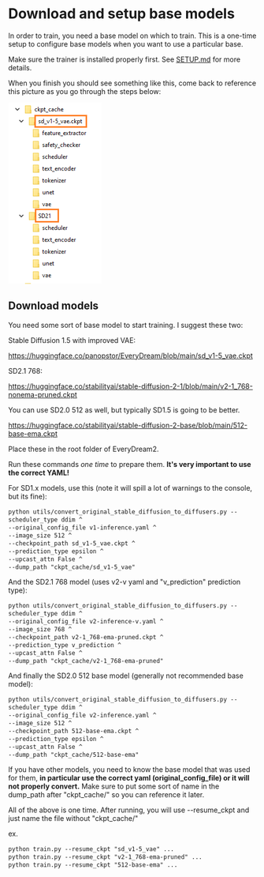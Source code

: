 # Download and setup base models

In order to train, you need a base model on which to train.  This is a one-time setup to configure base models when you want to use a particular base.

Make sure the trainer is installed properly first. See [SETUP.md](doc/SETUP.md) for more details. 

When you finish you should see something like this, come back to reference this picture as you go through the steps below:

![models](ckptcache.png)

## Download models

You need some sort of base model to start training.  I suggest these two:

Stable Diffusion 1.5 with improved VAE:

https://huggingface.co/panopstor/EveryDream/blob/main/sd_v1-5_vae.ckpt

SD2.1 768:

https://huggingface.co/stabilityai/stable-diffusion-2-1/blob/main/v2-1_768-nonema-pruned.ckpt

You can use SD2.0 512 as well, but typically SD1.5 is going to be better.

https://huggingface.co/stabilityai/stable-diffusion-2-base/blob/main/512-base-ema.ckpt

Place these in the root folder of EveryDream2.

Run these commands *one time* to prepare them. **It's very important to use the correct YAML!**

For SD1.x models, use this (note it will spill a lot of warnings to the console, but its fine):

    python utils/convert_original_stable_diffusion_to_diffusers.py --scheduler_type ddim ^
    --original_config_file v1-inference.yaml ^
    --image_size 512 ^
    --checkpoint_path sd_v1-5_vae.ckpt ^
    --prediction_type epsilon ^
    --upcast_attn False ^
    --dump_path "ckpt_cache/sd_v1-5_vae"

And the SD2.1 768 model (uses v2-v yaml and "v_prediction" prediction type):

    python utils/convert_original_stable_diffusion_to_diffusers.py --scheduler_type ddim ^
    --original_config_file v2-inference-v.yaml ^
    --image_size 768 ^
    --checkpoint_path v2-1_768-ema-pruned.ckpt ^
    --prediction_type v_prediction ^
    --upcast_attn False ^
    --dump_path "ckpt_cache/v2-1_768-ema-pruned"

And finally the SD2.0 512 base model (generally not recommended base model):

    python utils/convert_original_stable_diffusion_to_diffusers.py --scheduler_type ddim ^
    --original_config_file v2-inference.yaml ^
    --image_size 512 ^
    --checkpoint_path 512-base-ema.ckpt ^
    --prediction_type epsilon ^
    --upcast_attn False ^
    --dump_path "ckpt_cache/512-base-ema"

If you have other models, you need to know the base model that was used for them, **in particular use the correct yaml (original_config_file) or it will not properly convert.** Make sure to put some sort of name in the dump_path after "ckpt_cache/" so you can reference it later.

All of the above is one time.  After running, you will use --resume_ckpt and just name the file without "ckpt_cache/"

ex.

    python train.py --resume_ckpt "sd_v1-5_vae" ...
    python train.py --resume_ckpt "v2-1_768-ema-pruned" ...
    python train.py --resume_ckpt "512-base-ema" ...

